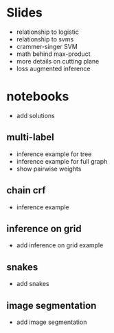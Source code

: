 # Slides
- relationship to logistic
- relationship to svms
- crammer-singer SVM
- math behind max-product
- more details on cutting plane
- loss augmented inference

# notebooks
- add solutions

## multi-label
- inference example for tree
- inference example for full graph
- show pairwise weights

## chain crf
- inference example

## inference on grid
- add inference on grid example

## snakes
- add snakes

## image segmentation
- add image segmentation
